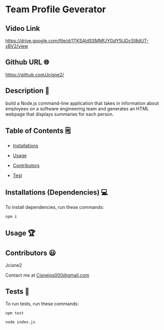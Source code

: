# Team Profile Geverator

## Video Link

https://drive.google.com/file/d/1TKSAldSSMMfJYGdY5lJDcSI8dUT-xBV2/view

## Github URL 🌐

https://github.com/Jcisne2/

## Description 📝

build a Node.js command-line application that takes in information about employees on a software engineering team and generates an HTML webpage that displays summaries for each person.


## Table of Contents 🗒

* [Installations](#dependencies)

* [Usage](#usage)



* [Contributors](#contributors)

* [Test](#test)


## Installations (Dependencies) 💻

To install dependencies, run these commands:

```
npm i
```


## Usage 🏆






## Contributors 😃

Jcisne2

Contact me at Cisnejos000@gmail.com


## Tests 🧪

To run tests, run these commands:

```
npm test
```
```
node index.js
```

